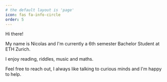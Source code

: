 ```yaml
---
# the default layout is 'page'
icon: fas fa-info-circle
order: 5
---
```


Hi there!

My name is Nicolas and I'm currently a 6th semester Bachelor Student at ETH Zurich.

I enjoy reading, riddles, music and maths.

Feel free to reach out, I always like talking to curious minds and I'm happy to help.
